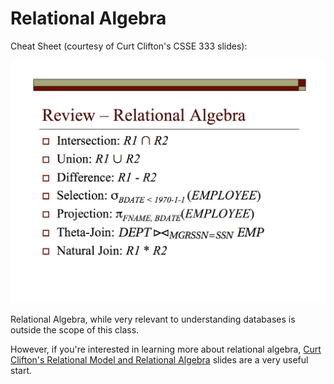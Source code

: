 # Relational Algebra

Cheat Sheet (courtesy of Curt Clifton's CSSE 333 slides):

![](rose-hulman-relational-algebra-slide.png)

Relational Algebra, while very relevant to understanding databases is outside the scope of this class.

However, if you're interested in learning more about relational algebra, [Curt Clifton's Relational Model and Relational Algebra](RelationalModelAndAlgebra.pdf) slides are a very useful start.
